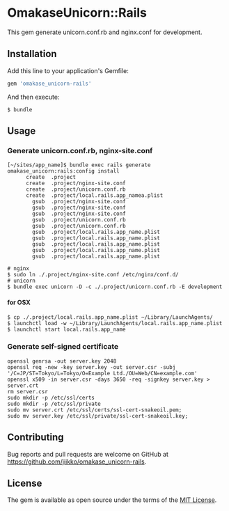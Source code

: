 # OmakaseUnicorn::Rails

This gem generate unicorn.conf.rb and nginx.conf for development.

## Installation

Add this line to your application's Gemfile:

```ruby
gem 'omakase_unicorn-rails'
```

And then execute:

    $ bundle

## Usage

### Generate unicorn.conf.rb, nginx-site.conf
```shell
[~/sites/app_name]$ bundle exec rails generate omakase_unicorn:rails:config install
      create  .project
      create  .project/nginx-site.conf
      create  .project/unicorn.conf.rb
      create  .project/local.rails.app_namea.plist
        gsub  .project/nginx-site.conf
        gsub  .project/nginx-site.conf
        gsub  .project/nginx-site.conf
        gsub  .project/unicorn.conf.rb
        gsub  .project/unicorn.conf.rb
        gsub  .project/local.rails.app_name.plist
        gsub  .project/local.rails.app_name.plist
        gsub  .project/local.rails.app_name.plist
        gsub  .project/local.rails.app_name.plist
        gsub  .project/local.rails.app_name.plist
```
```shell
# nginx
$ sudo ln ./.project/nginx-site.conf /etc/nginx/conf.d/
# unicorn
$ bundle exec unicorn -D -c ./.project/unicorn.conf.rb -E development
```

#### for OSX
```
$ cp ./.project/local.rails.app_name.plist ~/Library/LaunchAgents/
$ launchctl load -w ~/Library/LaunchAgents/local.rails.app_name.plist
$ launchctl start local.rails.app_name
```

### Generate self-signed certificate
```shell
openssl genrsa -out server.key 2048
openssl req -new -key server.key -out server.csr -subj '/C=JP/ST=Tokyo/L=Tokyo/O=Example Ltd./OU=Web/CN=example.com'
openssl x509 -in server.csr -days 3650 -req -signkey server.key > server.crt
rm server.csr
sudo mkdir -p /etc/ssl/certs
sudo mkdir -p /etc/ssl/private
sudo mv server.crt /etc/ssl/certs/ssl-cert-snakeoil.pem;
sudo mv server.key /etc/ssl/private/ssl-cert-snakeoil.key;
```

## Contributing

Bug reports and pull requests are welcome on GitHub at https://github.com/jiikko/omakase_unicorn-rails.


## License

The gem is available as open source under the terms of the [MIT License](http://opensource.org/licenses/MIT).
